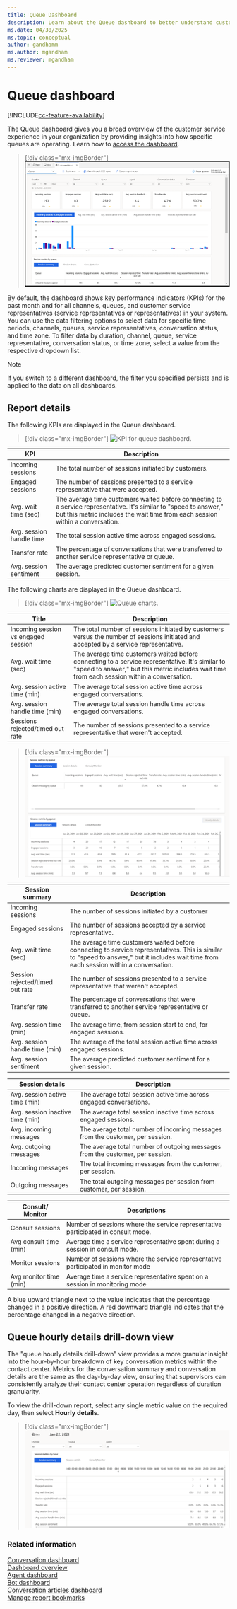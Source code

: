 ```yaml
---
title: Queue Dashboard 
description: Learn about the Queue dashboard to better understand customer service representative performance in your organization.
ms.date: 04/30/2025
ms.topic: conceptual
author: gandhamm
ms.author: mgandham
ms.reviewer: mgandham
---
```


# Queue dashboard

[!INCLUDE[cc-feature-availability](../../includes/cc-feature-availability.md)]


The Queue dashboard gives you a broad overview of the customer service experience in your organization by providing insights into how specific queues are operating. Learn how to [access the dashboard](omnichannel-analytics-insights.md#access-the-dashboards).
 
> [!div class="mx-imgBorder"]
> ![Queue dashboard historical analytics.](../media/queue-historical-analytics.png "Queue historical analytics dashboard")

By default, the dashboard shows key performance indicators (KPIs) for the past month and for all channels, queues, and customer service representatives (service representatives or representatives) in your system. You can use the data filtering options to select data for specific time periods, channels, queues, service representatives, conversation status, and time zone. To filter data by duration, channel, queue, service representative, conversation status, or time zone, select a value from the respective dropdown list.

> [!NOTE]
> If you switch to a different dashboard, the filter you specified persists and is applied to the data on all dashboards.

## Report details

The following KPIs are displayed in the Queue dashboard.

> [!div class="mx-imgBorder"]
> ![KPI for queue dashboard.](../media/queue-KPI.png "Key performance indicators for queue dashboard")

| KPI | Description |
| ----------------- | ------------------ |
| Incoming sessions | The total number of sessions initiated by customers. |
| Engaged sessions | The number of sessions presented to a service representative that were accepted. |
| Avg. wait time (sec) | The average time customers waited before connecting to a service representative. It's similar to "speed to answer," but this metric includes the wait time from each session within a conversation. |
| Avg. session handle time | The total session active time across engaged sessions. |
| Transfer rate | The percentage of conversations that were transferred to another service representative or queue. |
| Avg. session sentiment | The average predicted customer sentiment for a given session. |


The following charts are displayed in the Queue dashboard.

> [!div class="mx-imgBorder"]
> ![Queue charts.](../media/queue-charts.png "Key performance indicator charts for queue dashboard")

| Title | Description |
| ---------------- | ------------------ |
| Incoming session vs engaged session |The total number of sessions initiated by customers versus the number of sessions initiated and accepted by a service representative.|
| Avg. wait time (sec) | The average time customers waited before connecting to a service representative. It's similar to "speed to answer," but this metric includes wait time from each session within a conversation. |
| Avg. session active time (min) | The average total session active time across engaged conversations. |
| Avg. session handle time (min) | The average total session handle time across engaged conversations. |
| Sessions rejected/timed out rate | The number of sessions presented to a service representative that weren't accepted. |

> [!div class="mx-imgBorder"]
> ![Queue summary chart.](../media/oc-queue-summary.png "Queue summary chart")

| Session summary | Description |
| ---------------- | ---------------- |
| Incoming sessions | The number of sessions initiated by a customer |
| Engaged sessions | The number of sessions accepted by a service representative.  |
| Avg. wait time (sec) | The average time customers waited before connecting to service representatives. This is similar to "speed to answer," but it includes wait time from each session within a conversation. |
| Session rejected/timed out rate | The number of sessions presented to a service representative that weren't accepted. |
| Transfer rate | The percentage of conversations that were transferred to another service representative or queue. |
| Avg. session time (min) | The average time, from session start to end, for engaged sessions. |
| Avg. session handle time (min) | The average of the total session active time across engaged sessions. |
| Avg. session sentiment | The average predicted customer sentiment for a given session. |


| Session details | Description |
| --------------- | ----------------- |
| Avg. session active time (min) | The average total session active time across engaged conversations. |
| Avg. session inactive time (min) | The average total session inactive time across engaged sessions.  |
| Avg. incoming messages | The average total number of incoming messages from the customer, per session. |
| Avg. outgoing messages | The average total number of outgoing messages from the customer, per session. |
| Incoming messages | The total incoming messages from the customer, per session. |
| Outgoing messages | The total outgoing messages per session from customer, per session.|


| Consult/ Monitor | Descriptions | 
| --------------------- | --------------------- |
| Consult sessions | Number of sessions where the service representative participated in consult mode. |
| Avg consult time (min) | Average time a service representative spent during a session in consult mode. |
| Monitor sessions | Number of sessions where the service representative participated in monitor mode |
| Avg monitor time (min) | Average time a service representative spent on a session in monitoring mode | 

A blue upward triangle next to the value indicates that the percentage changed in a positive direction. A red downward triangle indicates that the percentage changed in a negative direction.

## Queue hourly details drill-down view

The "queue hourly details drill-down" view provides a more granular insight into the hour-by-hour breakdown of key conversation metrics within the contact center. Metrics for the conversation summary and conversation details are the same as the day-by-day view, ensuring that supervisors can consistently analyze their contact center operation regardless of duration granularity.

To view the drill-down report, select any single metric value on the required day, then select **Hourly details**.

> [!div class="mx-imgBorder"]
> ![Queue Hourly drill down view.](../media/queue-hourly-drill-down-view.png "Queue hourly drill down view")


### Related information

[Conversation dashboard](oc-conversation-dashboard.md)  
[Dashboard overview](customer-service-analytics-insights-csh.md)  
[Agent dashboard](agent-dashboard.md)  
[Bot dashboard](oc-bot-dashboard.md)  
[Conversation articles dashboard](oc-conversation-topics-dashboard.md)  
[Manage report bookmarks](manage-bookmarks.md)  


